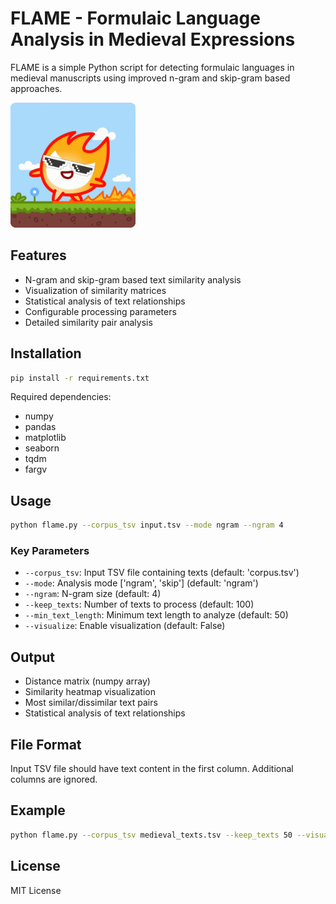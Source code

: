 # FLAME - Formulaic Language Analysis in Medieval Expressions

FLAME is a simple Python script for detecting formulaic languages in medieval manuscripts using improved n-gram and skip-gram based approaches.

<img src="flame-little-flame.gif" width="200" />

## Features
- N-gram and skip-gram based text similarity analysis
- Visualization of similarity matrices
- Statistical analysis of text relationships
- Configurable processing parameters
- Detailed similarity pair analysis

## Installation

```bash
pip install -r requirements.txt
```

Required dependencies:
- numpy
- pandas
- matplotlib
- seaborn
- tqdm
- fargv

## Usage

```bash
python flame.py --corpus_tsv input.tsv --mode ngram --ngram 4
```

### Key Parameters
- `--corpus_tsv`: Input TSV file containing texts (default: 'corpus.tsv')
- `--mode`: Analysis mode ['ngram', 'skip'] (default: 'ngram')
- `--ngram`: N-gram size (default: 4)
- `--keep_texts`: Number of texts to process (default: 100)
- `--min_text_length`: Minimum text length to analyze (default: 50)
- `--visualize`: Enable visualization (default: False)

## Output
- Distance matrix (numpy array)
- Similarity heatmap visualization
- Most similar/dissimilar text pairs
- Statistical analysis of text relationships

## File Format
Input TSV file should have text content in the first column. Additional columns are ignored.

## Example
```bash
python flame.py --corpus_tsv medieval_texts.tsv --keep_texts 50 --visualize --plot_output heatmap.png
```

## License
MIT License
